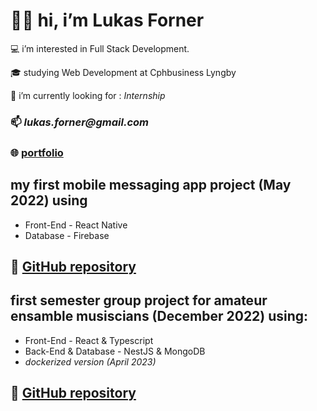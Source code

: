 #  👋🏼   hi, i’m Lukas Forner

   💻   i’m interested in Full Stack Development.
   
   🎓   studying Web Development at Cphbusiness Lyngby
   
   🔎   i’m currently looking for : _Internship_
   
### 📫   _lukas.forner@gmail.com_

### 🌐   [portfolio](fornerlukas.com)

## my first mobile messaging app project (May 2022) using 
-    Front-End - React Native
-    Database - Firebase
## 🔗 [GitHub repository](https://github.com/frustrabe/chatrooms-native)

##  first semester group project for amateur ensamble musiscians (December 2022) using:
-    Front-End - React & Typescript
-    Back-End & Database - NestJS & MongoDB
-    *dockerized version (April 2023)*
## 🔗 [GitHub repository](https://github.com/frustrabe/devOps-daos.git)
<!---
frustrabe/frustrabe is a ✨ special ✨ repository because its `README.md` (this file) appears on your GitHub profile.
You can click the Preview link to take a look at your changes.
--->
